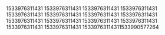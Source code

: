 1533976311431
1533976311431
1533976311431
1533976311431
1533976311431
1533976311431
1533976311431
1533976311431
1533976311431
1533976311431
1533976311431
1533976311431
1533976311431
1533976311431
15339763114311533990577264